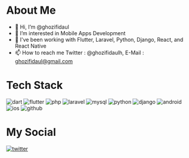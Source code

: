 # **About Me**
- 👋 Hi, I’m @ghozifidaul
- 👀 I’m interested in Mobile Apps Development
- 🌱 I've been working with Flutter, Laravel, Python, Django, React, and React Native
- 📫 How to reach me Twitter : @ghozifidaulh, E-Mail : ghozifidaul@gmail.com

# **Tech Stack**
![dart](https://img.shields.io/badge/Dart-0175C2?style=for-the-badge&logo=dart&logoColor=white) ![flutter](https://img.shields.io/badge/Flutter-02569B?style=for-the-badge&logo=flutter&logoColor=white) ![php](https://img.shields.io/badge/PHP-777BB4?style=for-the-badge&logo=php&logoColor=white) ![laravel](https://img.shields.io/badge/Laravel-FF2D20?style=for-the-badge&logo=laravel&logoColor=white) ![mysql](https://img.shields.io/badge/MySQL-00000F?style=for-the-badge&logo=mysql&logoColor=white) ![python](https://img.shields.io/badge/Python-3776AB?style=for-the-badge&logo=python&logoColor=white) ![django](https://img.shields.io/badge/Django-092E20?style=for-the-badge&logo=django&logoColor=white) ![android](https://img.shields.io/badge/Android-3DDC84?style=for-the-badge&logo=android&logoColor=white) ![ios](https://img.shields.io/badge/iOS-000000?style=for-the-badge&logo=ios&logoColor=white) ![github](https://img.shields.io/badge/GitHub-000000?style=for-the-badge&logo=GitHub&logoColor=white)

# **My Social**
[![twitter](https://img.shields.io/badge/Twitter-1DA1F2?style=for-the-badge&logo=twitter&logoColor=white)](https://twitter.com/ghozifidaulh)